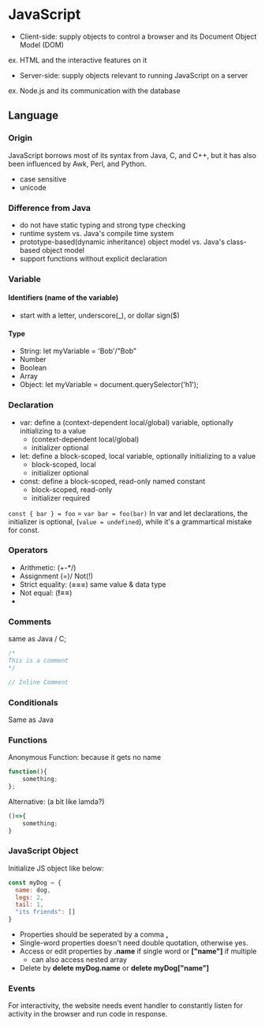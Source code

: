 # JavaScript
- Client-side: supply objects to control a browser and its Document Object Model (DOM)

ex. HTML and the interactive features on it

- Server-side: supply objects relevant to running JavaScript on a server

ex. Node.js and its communication with the database


## Language
### Origin
JavaScript borrows most of its syntax from Java, C, and C++, but it has also been influenced by Awk, Perl, and Python.
- case sensitive
- unicode
### Difference from Java
- do not have static typing and strong type checking
- runtime system vs. Java's compile time system
- prototype-based(dynamic inheritance) object model vs. Java's class-based object model 
- support functions without explicit declaration 

### Variable 
#### Identifiers (name of the variable)
- start with a letter, underscore(_), or dollar sign($)
#### Type
- String: let myVariable = 'Bob'/"Bob"
- Number
- Boolean
- Array
- Object:  let myVariable = document.querySelector('h1');

### Declaration
- var: define a (context-dependent local/global) variable, optionally initializing to a value 
  - (context-dependent local/global) 
  - initializer optional
- let: define a block-scoped, local variable, optionally initializing to a value
  - block-scoped, local
  - initializer optional
- const: define a block-scoped, read-only named constant
  - block-scoped, read-only
  - initializer required

`const { bar } = foo` = `var bar = foo(bar)`
In var and let declarations, the initializer is optional, (`value = undefined`), while it's a grammartical mistake for const.
### Operators
- Arithmetic: (+-*/)
- Assignment (=)/ Not(!)
- Strict equality: (**===**) same value & data type 
- Not equal: (**!==**)
- 
### Comments
same as Java / C;
```JavaScript
/*
This is a comment
*/

// Inline Comment

```

### Conditionals
Same as Java
### Functions
Anonymous Function:
because it gets no name
```JavaScript
function(){
    something;
};
```
Alternative: (a bit like lamda?)
```JavaScript
()=>{
    something;
}
```

### JavaScript Object
Initialize JS object like below:
```JavaScript
const myDog = {
  name: dog,
  legs: 2,
  tail: 1,
  "its friends": []
}
```
- Properties should be seperated by a comma **,**
- Single-word properties doesn't need double quotation, otherwise yes.
- Access or edit properties by **.name** if single word or **["name"]** if multiple
  - can also access nested array
- Delete by **delete myDog.name** or **delete myDog["name"]**

### Events
For interactivity, the website needs event handler to constantly listen for activity in the browser and run code in response.



